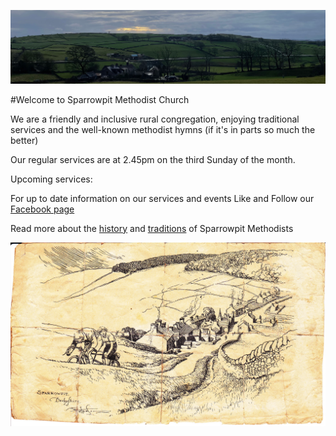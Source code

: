 ![View from Sprrowpit to Barmoor](images/SparrowpitView.jpeg)

#Welcome to Sparrowpit Methodist Church

We are a friendly and inclusive rural congregation, enjoying traditional services and the well-known methodist hymns (if it's in parts so much the better)

Our regular services are at 2.45pm on the third Sunday of the month.

Upcoming services:



For up to date information on our services and events Like and Follow our [Facebook page](https://www.facebook.com/SparrowpitMethodist)

Read more about the [history](history.md) and [traditions](traditions.md) of Sparrowpit Methodists

![Sparrowpit Drawing](images/Drawing%20.jpg)